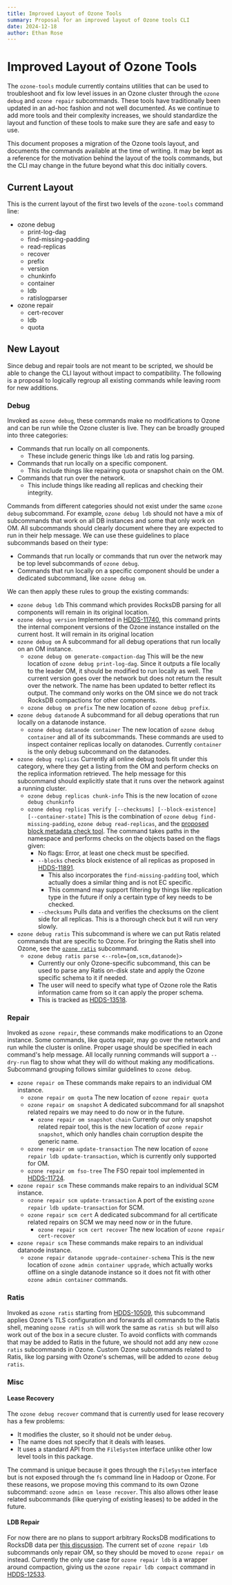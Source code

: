 ```yaml
---
title: Improved Layout of Ozone Tools
summary: Proposal for an improved layout of Ozone tools CLI
date: 2024-12-18
author: Ethan Rose
---
```

<!--
  Licensed under the Apache License, Version 2.0 (the "License");
  you may not use this file except in compliance with the License.
  You may obtain a copy of the License at

   http://www.apache.org/licenses/LICENSE-2.0

  Unless required by applicable law or agreed to in writing, software
  distributed under the License is distributed on an "AS IS" BASIS,
  WITHOUT WARRANTIES OR CONDITIONS OF ANY KIND, either express or implied.
  See the License for the specific language governing permissions and
  limitations under the License. See accompanying LICENSE file.
-->

# Improved Layout of Ozone Tools

The `ozone-tools` module currently contains utilities that can be used to troubleshoot and fix low level issues in an Ozone cluster through the `ozone debug` and `ozone repair` subcommands. These tools have traditionally been updated in an ad-hoc fashion and not well documented. As we continue to add more tools and their complexity increases, we should standardize the layout and function of these tools to make sure they are safe and easy to use.

This document proposes a migration of the Ozone tools layout, and documents the commands available at the time of writing. It may be kept as a reference for the motivation behind the layout of the tools commands, but the CLI may change in the future beyond what this doc initially covers.

## Current Layout

This is the current layout of the first two levels of the `ozone-tools` command line:
- ozone debug
    - print-log-dag
    - find-missing-padding
    - read-replicas
    - recover
    - prefix
    - version
    - chunkinfo
    - container
    - ldb
    - ratislogparser
- ozone repair
    - cert-recover
    - ldb
    - quota

## New Layout

Since debug and repair tools are not meant to be scripted, we should be able to change the CLI layout without impact to compatibility. The following is a proposal to logically regroup all existing commands while leaving room for new additions.

### Debug

Invoked as `ozone debug`, these commands make no modifications to Ozone and can be run while the Ozone cluster is live. They can be broadly grouped into three categories:
- Commands that run locally on all components.
    - These include generic things like `ldb` and ratis log parsing.
- Commands that run locally on a specific component.
    - This include things like repairing quota or snapshot chain on the OM.
- Commands that run over the network.
    - This include things like reading all replicas and checking their integrity.

Commands from different categories should not exist under the same `ozone debug` subcommand. For example, `ozone debug ldb` should not have a mix of subcommands that work on all DB instances and some that only work on OM. All subcommands should clearly document where they are expected to run in their help message. We can use these guidelines to place subcommands based on their type:
- Commands that run locally or commands that run over the network may be top level subcommands of `ozone debug`.
- Commands that run locally on a specific component should be under a dedicated subcommand, like `ozone debug om`.

We can then apply these rules to group the existing commands:

- `ozone debug ldb`
    This command which provides RocksDB parsing for all components will remain in its original location.
- `ozone debug version`
    Implemented in [HDDS-11740](https://issues.apache.org/jira/browse/HDDS-11740), this command prints the internal component versions of the Ozone instance installed on the current host. It will remain in its original location
- `ozone debug om`
    A subcommand for all debug operations that run locally on an OM instance.
    - `ozone debug om generate-compaction-dag`
        This will be the new location of `ozone debug print-log-dag`. Since it outputs a file locally to the leader OM, it should be modified to run locally as well. The current version goes over the network but does not return the result over the network. The name has been updated to better reflect its output. The command only works on the OM since we do not track RocksDB compactions for other components.
    - `ozone debug om prefix`
        The new location of `ozone debug prefix`.
- `ozone debug datanode`
    A subcommand for all debug operations that run locally on a datanode instance.
    - `ozone debug datanode container`
        The new location of `ozone debug container` and all of its subcommands. These commands are used to inspect container replicas locally on datanodes. Currently `container` is the only debug subcommand on the datanodes.
- `ozone debug replicas`
    Currently all online debug tools fit under this category, where they get a listing from the OM and perform checks on the replica information retrieved. The help message for this subcommand should explicitly state that it runs over the network against a running cluster.
    - `ozone debug replicas chunk-info`
        This is the new location of `ozone debug chunkinfo`
    - `ozone debug replicas verify [--checksums] [--block-existence] [--container-state]`
        This is the combination of `ozone debug find-missing-padding`, `ozone debug read-replicas`, and the [proposed block metadata check tool](https://github.com/apache/ozone/pull/7548). The command takes  paths in the namespace and performs checks on the objects based on the flags given:
      - No flags: Error, at least one check must be specified.
      - `--blocks` checks block existence of all replicas as proposed in [HDDS-11891](https://issues.apache.org/jira/browse/HDDS-11891).
          - This also incorporates the `find-missing-padding` tool, which actually does a similar thing and is not EC specific.
          - This command may support filtering by things like replication type in the future if only a certain type of key needs to be checked.
      - `--checksums` Pulls data and verifies the checksums on the client side for all replicas. This is a thorough check but it will run very slowly.
- `ozone debug ratis`
    This subcommand is where we can put Ratis related commands that are specific to Ozone. For bringing the Ratis shell into Ozone, see the [`ozone ratis`](#ratis) subcommand.
    -  `ozone debug ratis parse <--role={om,scm,datanode}>`
        - Currently our only Ozone-specific subcommand, this can be used to parse any Ratis on-disk state and apply the Ozone specific schema to it if needed. 
        - The user will need to specify what type of Ozone role the Ratis information came from so it can apply the proper schema.
        - This is tracked as [HDDS-13518](https://issues.apache.org/jira/browse/HDDS-13518).

### Repair

Invoked as `ozone repair`, these commands make modifications to an Ozone instance. Some commands, like quota repair, may go over the network and run while the cluster is online. Proper usage should be specified in each command's help message. All locally running commands will support a `--dry-run` flag to show what they will do without making any modifications. Subcommand grouping follows similar guidelines to `ozone debug`.

- `ozone repair om`
    These commands make repairs to an individual OM instance.
    - `ozone repair om quota`
        The new location of `ozone repair quota`
    - `ozone repair om snapshot`
        A dedicated subcommand for all snapshot related repairs we may need to do now or in the future.
        - `ozone repair om snapshot chain`
            Currently our only snapshot related repair tool, this is the new location of `ozone repair snapshot`, which only handles chain corruption despite the generic name.
    - `ozone repair om update-transaction`
        The new location of `ozone repair ldb update-transaction`, which is currently only supported for OM.
    - `ozone repair om fso-tree`
        The FSO repair tool implemented in [HDDS-11724](https://issues.apache.org/jira/browse/HDDS-11724).
- `ozone repair scm`
    These commands make repairs to an individual SCM instance.
    - `ozone repair scm update-transaction`
        A port of the existing `ozone repair ldb update-transaction` for SCM.
    - `ozone repair scm cert`
        A dedicated subcommand for all certificate related repairs on SCM we may need now or in the future.
        - `ozone repair scm cert recover`
            The new location of `ozone repair cert-recover`
- `ozone repair scm`
    These commands make repairs to an individual datanode instance.
    - `ozone repair datanode upgrade-container-schema`
        This is the new location of `ozone admin container upgrade`, which actually works offline on a single datanode instance so it does not fit with other `ozone admin container` commands.

### Ratis

Invoked as `ozone ratis` starting from [HDDS-10509](https://issues.apache.org/jira/browse/HDDS-10509), this subcommand applies Ozone's TLS configuration and forwards all commands to the Ratis shell, meaning `ozone ratis sh` will work the same as `ratis sh` but will also work out of the box in a secure cluster. To avoid conflicts with commands that may be added to Ratis in the future, we should not add any new `ozone ratis` subcommands in Ozone. Custom Ozone subcommands related to Ratis, like log parsing with Ozone's schemas, will be added to `ozone debug ratis`.

### Misc

#### Lease Recovery

The `ozone debug recover` command that is currently used for lease recovery has a few problems:
- It modifies the cluster, so it should not be under `debug`.
- The name does not specify that it deals with leases.
- It uses a standard API from the `FileSystem` interface unlike other low level tools in this package.

The command is unique because it goes through the `FileSystem` interface but is not exposed through the `fs` command line in Hadoop or Ozone. For these reasons, we propose moving this command to its own Ozone subcommand: `ozone admin om lease recover`. This also allows other lease related subcommands (like querying of existing leases) to be added in the future.

#### LDB Repair

For now there are no plans to support arbitrary RocksDB modifications to RocksDB data per [this discussion](https://github.com/apache/ozone/pull/7177). The current set of `ozone repair ldb` subcommands only repair OM, so they should be moved to `ozone repair om` instead. Currently the only use case for `ozone repair ldb` is a wrapper around compaction, giving us the `ozone repair ldb compact` command in [HDDS-12533](https://issues.apache.org/jira/browse/HDDS-12533).


